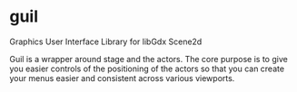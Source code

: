 # guil
Graphics User Interface Library for libGdx Scene2d

Guil is a wrapper around stage and the actors.  The core purpose is to give you easier controls of the positioning
of the actors so that you can create your menus easier and consistent across various viewports.


